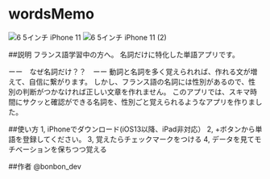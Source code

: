 # wordsMemo

![6 5インチ iPhone 11](https://user-images.githubusercontent.com/85513047/132089908-5e2e92ca-ab3a-43b4-bfb9-b1621f8eeed1.png)
![6 5インチ iPhone 11 (2)](https://user-images.githubusercontent.com/85513047/132089905-776a8ab0-e9b6-477b-b6c9-85dcfd5b8808.png)



##説明
フランス語学習中の方へ。 名詞だけに特化した単語アプリです。

ーー　なぜ名詞だけ？？　ーー
動詞と名詞を多く覚えられれば、作れる文が増えて、自信に繋がります。
しかし、フランス語の名詞には性別があるので、性別の判断がつかなければ正しい文章を作れません。
このアプリでは、スキマ時間にサクッと確認ができる名詞を、性別ごと覚えられるようなアプリを作りました。


##使い方
1, iPhoneでダウンロード(iOS13以降、iPad非対応）
2, +ボタンから単語を登録してください。
3, 覚えたらチェックマークをつける
4, データを見てモチベーションを保ちつつ覚える

##作者
@bonbon_dev
